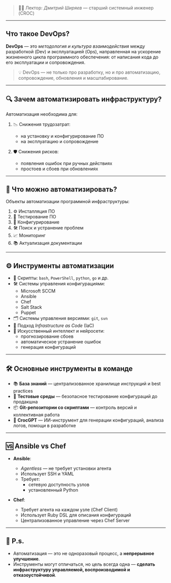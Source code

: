 > 👨‍🏫 Лектор: *Дмитрий Ширяев* — старший системный инженер (CROC)

---

## Что такое DevOps?

**DevOps** — это *методология и культура взаимодействия* между разработкой (Dev) и эксплуатацией (Ops), направленная на ускорение жизненного цикла программного обеспечения: от написания кода до его эксплуатации и сопровождения.

> 💡 DevOps — не только про разработку, но и про автоматизацию, сопровождение, обновления и масштабирование.

---

## 🔍 Зачем автоматизировать инфраструктуру?

Автоматизация необходима для:

1. 📉 Снижения трудозатрат:
   - на установку и конфигурирование ПО
   - на эксплуатацию и сопровождение

2. 🛡️ Снижения рисков:
   - появления ошибок при ручных действиях
   - простоев и сбоев при обновлениях

---

## 🎯 Что можно автоматизировать?

Объекты автоматизации программной инфраструктуры:

1. ⚙️ Инсталляция ПО
2. 🧪 Тестирование ПО
3. 🧩 Конфигурирование
4. 🛠️ Поиск и устранение проблем
5. 📈 Мониторинг
6. 📚 Актуализация документации

---

## ⚙️ Инструменты автоматизации

- 🧩 Скрипты: `bash`, `PowerShell`, `python`, `go` и др.
- 🛠️ Системы управления конфигурациями:
  - Microsoft SCCM
  - Ansible
  - Chef
  - Salt Stack
  - Puppet
- 🗂️ Системы управления версиями: `git`, `svn`
- 🧱 Подход *Infrastructure as Code* (IaC)
- 🤖 Искусственный интеллект и нейросети:
  - прогнозирование сбоев
  - автоматическое устранение ошибок
  - генерация конфигураций

---

## 🛠️ Основные инструменты в команде

- 📚 **База знаний** — централизованное хранилище инструкций и best practices
- 🧪 **Тестовые среды** — безопасное тестирование конфигураций до продакшна
- 📦 **Git-репозитории со скриптами** — контроль версий и коллективная работа
- 🤖 **CrocGPT** — ИИ-инструмент для генерации конфигураций, анализа логов, помощи в разработке

---

## 🆚 Ansible vs Chef

- **Ansible**:
  - *Agentless* — не требует установки агента
  - Использует SSH и YAML
  - Требует:
    - сетевую доступность узлов
    - установленный Python

- **Chef**:
  - Требует агента на каждом узле (Chef Client)
  - Использует Ruby DSL для описания конфигураций
  - Централизованное управление через Chef Server

---

## 🧠 P.s.

- Автоматизация — это не одноразовый процесс, а **непрерывное улучшение**.
- Инструменты могут отличаться, но цель всегда одна — **сделать инфраструктуру управляемой, воспроизводимой и отказоустойчивой**.

